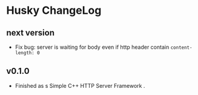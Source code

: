 # Husky ChangeLog

## next version

+ Fix bug: server is waiting for body even if http header contain `content-length: 0` 

## v0.1.0

+ Finished as s Simple C++ HTTP Server Framework .
